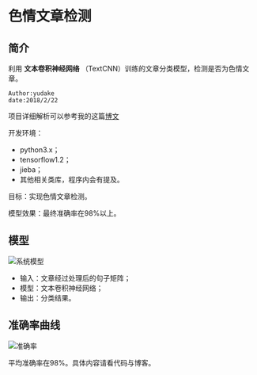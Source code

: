 # 色情文章检测

## 简介

利用 **文本卷积神经网络** （TextCNN）训练的文章分类模型，检测是否为色情文章。

```
Author:yudake
date:2018/2/22
```

项目详细解析可以参考我的这篇[博文](http://yudake.xin/articles/2018/02/22/1519289676946.html)

开发环境：

- python3.x；
- tensorflow1.2；
- jieba；
- 其他相关类库，程序内会有提及。

目标：实现色情文章检测。

模型效果：最终准确率在98%以上。

## 模型

![系统模型](https://github.com/yudake/porn_fiction_classify/blob/master/images/model_graph.jpg?raw=true)

- 输入：文章经过处理后的句子矩阵；
- 模型：文本卷积神经网络；
- 输出：分类结果。

## 准确率曲线

![准确率](https://github.com/yudake/porn_fiction_classify/blob/master/images/porn_classify_arrurate.png?raw=true)

平均准确率在98%。具体内容请看代码与博客。
